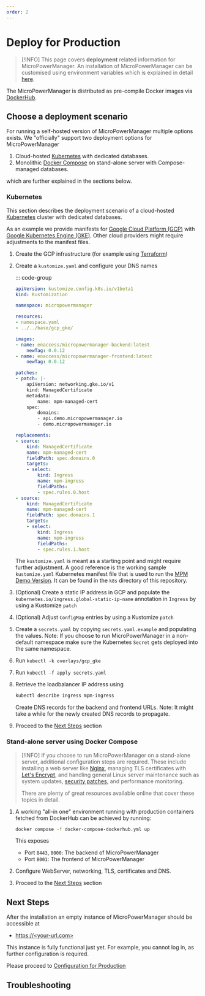 ```yaml
---
order: 2
---
```


# Deploy for Production

> [!INFO]
> This page covers **deployment** related information for MicroPowerManager.
> An installation of MicroPowerManager can be customised using environment variables which is explained in detail [here](environment-variables.md).

The MicroPowerManager is distributed as pre-compile Docker images via [DockerHub](https://hub.docker.com/u/enaccess).

## Choose a deployment scenario

For running a self-hosted version of MicroPowerManager multiple options exists.
We "officially" support two deployment options for MicroPowerManager

1. Cloud-hosted [Kubernetes](https://kubernetes.io/) with dedicated databases.
2. Monolithic [Docker Compose](https://docs.docker.com/compose/) on stand-alone server with Compose-managed databases.

which are further explained in the sections below.

### Kubernetes

This section describes the deployment scenario of a cloud-hosted [Kubernetes](https://kubernetes.io/) cluster with dedicated databases.

As an example we provide manifests for [Google Cloud Platform (GCP)](https://cloud.google.com/) with [Google Kubernetes Engine (GKE)](https://cloud.google.com/kubernetes-engine).
Other cloud providers might require adjustments to the manifest files.

1. Create the GCP infrastructure (for example using [Terraform](https://www.terraform.io/))
2. Create a `kustomize.yaml` and configure your DNS names

   ::: code-group

   ```yaml [kustomize.yaml]
   apiVersion: kustomize.config.k8s.io/v1beta1
   kind: Kustomization

   namespace: micropowermanager

   resources:
   - namespace.yaml
   - ../../base/gcp_gke/

   images:
   - name: enaccess/micropowermanager-backend:latest
       newTag: 0.0.12
   - name: enaccess/micropowermanager-frontend:latest
       newTag: 0.0.12

   patches:
   - patch: |-
       apiVersion: networking.gke.io/v1
       kind: ManagedCertificate
       metadata:
           name: mpm-managed-cert
       spec:
           domains:
           - api.demo.micropowermanager.io
           - demo.micropowermanager.io

   replacements:
   - source:
       kind: ManagedCertificate
       name: mpm-managed-cert
       fieldPath: spec.domains.0
       targets:
       - select:
           kind: Ingress
           name: mpm-ingress
           fieldPaths:
           - spec.rules.0.host
   - source:
       kind: ManagedCertificate
       name: mpm-managed-cert
       fieldPath: spec.domains.1
       targets:
       - select:
           kind: Ingress
           name: mpm-ingress
           fieldPaths:
           - spec.rules.1.host
   ```

   The `kustomize.yaml` is meant as a starting point and might require further adjustment.
   A good reference is the working sample `kustomize.yaml` Kubernetes manifest file that is used to run the [MPM Demo Version](https://demo.micropowermanager.io/#/login).
   It can be found in the `k8s` directory of this repository.

3. (Optional) Create a static IP address in GCP and populate the `kubernetes.io/ingress.global-static-ip-name` annotation in `Ingress` by using a Kustomize `patch`
4. (Optional) Adjust `ConfigMap` entries by using a Kustomize `patch`
5. Create a `secrets.yaml` by copying `secrets.yaml.example` and populating the values.
   Note: If you choose to run MicroPowerManager in a non-default namespace make sure the Kubernetes `Secret` gets deployed into the same namespace.
6. Run `kubectl -k overlays/gcp_gke`
7. Run `kubectl -f apply secrets.yaml`
8. Retrieve the loadbalancer IP address using

   ```sh
   kubectl describe ingress mpm-ingress
   ```

   Create DNS records for the backend and frontend URLs.
   Note: It might take a while for the newly created DNS records to propagate.

9. Proceed to the [Next Steps](#next-steps) section

### Stand-alone server using Docker Compose

> [!INFO]
> If you choose to run MicroPowerManager on a stand-alone server, additional configuration steps are required.
> These include installing a web server like [Nginx](https://nginx.org/), managing TLS certificates with [Let's Encrypt](https://letsencrypt.org/), and handling general Linux server maintenance such as system updates, [security patches](https://ubuntu.com/security/esm), and performance monitoring.
>
> There are plenty of great resources available online that cover these topics in detail.

1. A working "all-in one" environment running with production containers fetched from DockerHub can be achieved by running:

   ```sh
   docker compose -f docker-compose-dockerhub.yml up
   ```

   This exposes

   - Port `8443`, `8000`: The backend of MicroPowerManager
   - Port `8001`: The frontend of MicroPowerManager

2. Configure WebServer, networking, TLS, certificates and DNS.
3. Proceed to the [Next Steps](#next-steps) section

## Next Steps

After the installation an empty instance of MicroPowerManager should be accessible at

- [https://<your-url.com>](https://demo.micropowermanager.io)

This instance is fully functional just yet.
For example, you cannot log in, as further configuration is required.

Please proceed to [Configuration for Production](configuration-production.md)

## Troubleshooting
